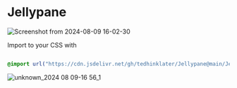 # Jellypane

![Screenshot from 2024-08-09 16-02-30](https://github.com/user-attachments/assets/1f4e1a1b-93d9-4953-8127-f0ac96e5d560)

Import to your CSS with

```css

@import url("https://cdn.jsdelivr.net/gh/tedhinklater/Jellypane@main/Jellypane.css");

```

![unknown_2024 08 09-16 56_1](https://github.com/user-attachments/assets/e687c461-208e-4ab6-8be1-6507a11a39df)
